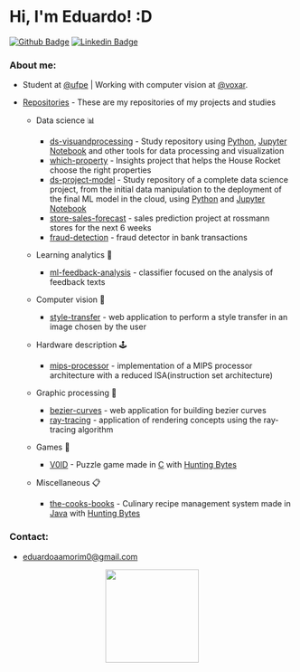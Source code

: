 # Hi, I'm Eduardo! :D

[![Github Badge](https://img.shields.io/badge/-Github-000?style=flat-square&logo=Github&logoColor=white&link=https://github.com/Edu-p)](https://github.com/Edu-p)
[![Linkedin Badge](https://img.shields.io/badge/-LinkedIn-blue?style=flat-square&logo=Linkedin&logoColor=white)](https://www.linkedin.com/in/eduardo-amorim-5b332a1a4/)

### About me:
- Student at [@ufpe](http://www.ufpe.br) | Working with computer vision at [@voxar](https://voxarlabs.cin.ufpe.br/).


- [Repositories](https://github.com/Edu-p) - These are my repositories of my projects and studies
    - Data science :bar_chart:
        - [ds-visuandprocessing](https://github.com/Edu-p/Data-VisuandProcessing) -  Study repository using [Python](https://en.wikipedia.org/wiki/Python), [Jupyter Notebook](https://en.wikipedia.org/wiki/Project_Jupyter#Jupyter_Notebook) and other tools for data processing and visualization
        -  [which-property](https://github.com/Edu-p/WhichProperty) -  Insights project that helps the House Rocket choose the right properties
        -  [ds-project-model](https://github.com/Edu-p/ds-project-model) -  Study repository of a complete data science project, from the initial data manipulation to the deployment of the final ML model in the cloud, using [Python](https://en.wikipedia.org/wiki/Python) and [Jupyter Notebook](https://en.wikipedia.org/wiki/Project_Jupyter#Jupyter_Notebook)
        -  [store-sales-forecast](https://github.com/Edu-p/store-sales-forecast) - sales prediction project at rossmann stores for the next 6 weeks
        -  [fraud-detection](https://github.com/Edu-p/fraud-detection) - fraud detector in bank transactions


    - Learning analytics :speech_balloon:
        -  [ml-feedback-analysis](https://github.com/Edu-p/ml-feedback-analysis) -  classifier focused on the analysis of feedback texts


    - Computer vision 🔮
        -  [style-transfer](https://github.com/Edu-p/style-transfer) - web application to perform a style transfer in an image chosen by the user


    - Hardware description 🕹️
        -  [mips-processor](https://github.com/Edu-p/mips-processor) - implementation of a MIPS processor architecture with a reduced ISA(instruction set architecture)


    - Graphic processing 🎯
        -  [bezier-curves](https://github.com/Edu-p/bezier-curves) -  web application for building bezier curves
        -  [ray-tracing](https://github.com/Edu-p/ray-tracing) - application of rendering concepts using the ray-tracing algorithm

    - Games 💾
        - [V0ID](https://github.com/Edu-p/V01D) -  Puzzle game made in [C](https://en.wikipedia.org/wiki/C_(programming_language)) with [Hunting Bytes](https://github.com/HuntingBytes)


    - Miscellaneous :clipboard:
        - [the-cooks-books](https://github.com/Edu-p/The-Cooks-Books) -  Culinary recipe management system made in [Java](https://en.wikipedia.org/wiki/Java) with [Hunting Bytes](https://github.com/HuntingBytes)

### Contact:
- eduardoaamorim0@gmail.com

<p align="center">
  <a href="https://github.com/anuraghazra/github-readme-stats">
    <img
      align="center"
      height="165"
      src="https://github-readme-stats.vercel.app/api?username=Edu-p&count_private=true&show_icons=true&custom_title=Github%20Status&hide=issues&theme=radical"
    />
  </a>
</p>
